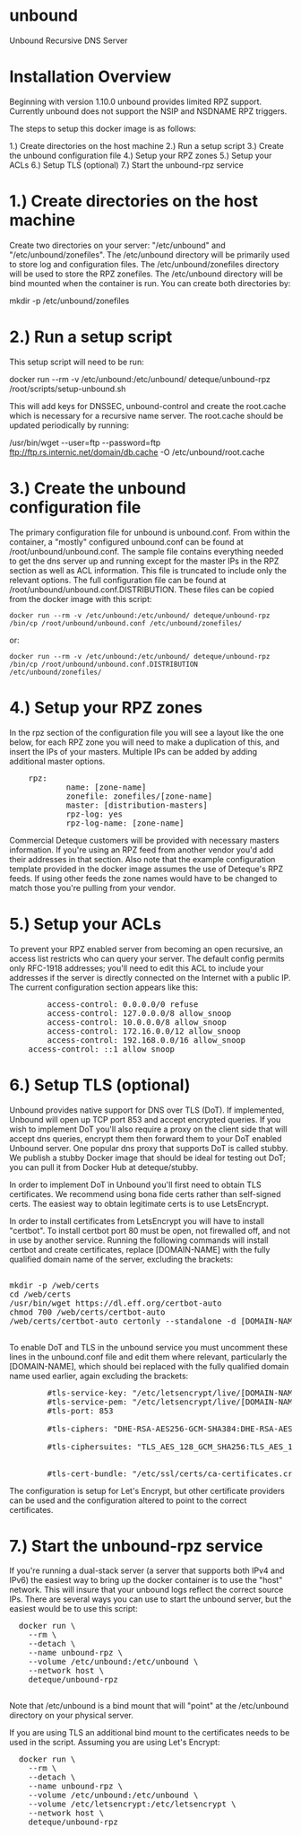 # unbound
Unbound Recursive DNS Server

# Installation Overview
Beginning with version 1.10.0 unbound provides limited RPZ support. Currently unbound does not support the NSIP and NSDNAME RPZ triggers.

The steps to setup this docker image is as follows:

1.) Create directories on the host machine
2.) Run a setup script
3.) Create the unbound configuration file
4.) Setup your RPZ zones
5.) Setup your ACLs
6.) Setup TLS (optional)
7.) Start the unbound-rpz service

# 1.) Create directories on the host machine
Create two directories on your server: "/etc/unbound" and "/etc/unbound/zonefiles".  The /etc/unbound directory will be primarily used to store log and configuration files.  The /etc/unbound/zonefiles directory will be used to store the RPZ zonefiles.  The /etc/unbound directory will be bind mounted when the container is run.  You can create both directories by:

  mkdir -p /etc/unbound/zonefiles

# 2.) Run a setup script
This setup script will need to be run:

  docker run --rm -v /etc/unbound:/etc/unbound/ deteque/unbound-rpz /root/scripts/setup-unbound.sh

This will add keys for DNSSEC, unbound-control and create the root.cache which is necessary for a recursive name server. The root.cache should be updated periodically by running:

  /usr/bin/wget --user=ftp --password=ftp ftp://ftp.rs.internic.net/domain/db.cache -O /etc/unbound/root.cache
  
# 3.) Create the unbound configuration file
The primary configuration file for unbound is unbound.conf. From within the container, a "mostly" configured unbound.conf can be found at /root/unbound/unbound.conf.  The sample file contains everything needed to get the dns server up and running except for the master IPs in the RPZ section as well as ACL information. This file is truncated to include only the relevant options. The full configuration file can be found at /root/unbound/unbound.conf.DISTRIBUTION.
These files can be copied from the docker image with this script:

	docker run --rm -v /etc/unbound:/etc/unbound/ deteque/unbound-rpz /bin/cp /root/unbound/unbound.conf /etc/unbound/zonefiles/

or:

	docker run --rm -v /etc/unbound:/etc/unbound/ deteque/unbound-rpz /bin/cp /root/unbound/unbound.conf.DISTRIBUTION /etc/unbound/zonefiles/ 

# 4.) Setup your RPZ zones
In the rpz section of the configuration file you will see a layout like the one below, for each RPZ zone you will need to make a duplication of this, and insert the IPs of your masters. Multiple IPs can be added by adding additional master options.

<pre>
	rpz:
        	name: [zone-name]
	        zonefile: zonefiles/[zone-name]
	        master: [distribution-masters]
        	rpz-log: yes
        	rpz-log-name: [zone-name]
</pre>


Commercial Deteque customers will be provided with necessary masters information.  If you're using an RPZ feed from another vendor you'd add their addresses in that section.  Also note that the example configuration template provided in the docker image assumes the use of Deteque's RPZ feeds.  If using other feeds the zone names would have to be changed to match those you're pulling from your vendor.

# 5.) Setup your ACLs
To prevent your RPZ enabled server from becoming an open recursive, an access list restricts who can query your server.  The default config permits only RFC-1918 addresses; you'll need to edit this ACL to include your addresses if the server is directly connected on the Internet with a public IP.  The current configuration section appears like this:

<pre>
        access-control: 0.0.0.0/0 refuse
        access-control: 127.0.0.0/8 allow_snoop
        access-control: 10.0.0.0/8 allow_snoop
        access-control: 172.16.0.0/12 allow_snoop
        access-control: 192.168.0.0/16 allow_snoop
	access-control: ::1 allow_snoop
</pre>  
 
# 6.) Setup TLS (optional)
Unbound provides native support for DNS over TLS (DoT).  If implemented, Unbound will open up TCP port 853 and accept encrypted queries.  If you wish to implement DoT you'll also require a proxy on the client side that will accept dns queries, encrypt them then forward them to your DoT enabled Unbound server.  One popular dns proxy that supports DoT is called stubby.  We publish a stubby Docker image that should be ideal for testing out DoT; you can pull it from Docker Hub at deteque/stubby.

In order to implement DoT in Unbound you'll first need to obtain TLS certificates.  We recommend using bona fide certs rather than self-signed certs.  The easiest way to obtain legitimate certs is to use LetsEncrypt.

In order to install certificates from LetsEncrypt you will have to install "certbot". To install certbot port 80 must be open, not firewalled off, and not in use by another service. Running the following commands will install certbot and create certificates, replace [DOMAIN-NAME] with the fully qualified domain name of the server, excluding the brackets:

<pre>

mkdir -p /web/certs
cd /web/certs
/usr/bin/wget https://dl.eff.org/certbot-auto
chmod 700 /web/certs/certbot-auto
/web/certs/certbot-auto certonly --standalone -d [DOMAIN-NAME]

</pre>

To enable DoT and TLS in the unbound service you must uncomment these lines in the unbound.conf file and edit them where relevant, particularly the [DOMAIN-NAME], which should bei replaced with the fully qualified domain name used earlier, again excluding the brackets:

<pre>
        #tls-service-key: "/etc/letsencrypt/live/[DOMAIN-NAME]/privkey.pem"
        #tls-service-pem: "/etc/letsencrypt/live/[DOMAIN-NAME]/fullchain.pem"
        #tls-port: 853

        #tls-ciphers: "DHE-RSA-AES256-GCM-SHA384:DHE-RSA-AES128-GCM-SHA256:ECDHE-RSA-AES256-GCM-SHA384:ECDHE-RSA-AES128-GCM-SHA256:DHE-RSA-AES256-SHA256:DHE-RSA-AES128-SHA256:ECDHE-RSA-AES256-SHA384:ECDHE-RSA-AES128-SHA256"

        #tls-ciphersuites: "TLS_AES_128_GCM_SHA256:TLS_AES_128_CCM_8_SHA256:TLS_AES_128_CCM_SHA256:TLS_AES_256_GCM_SHA384:TLS_CHACHA20_POLY1305_SHA256"


        #tls-cert-bundle: "/etc/ssl/certs/ca-certificates.crt"
</pre>

The configuration is setup for Let's Encrypt, but other certificate providers can be used and the configuration altered to point to the correct certificates.

# 7.) Start the unbound-rpz service
If you're running a dual-stack server (a server that supports both IPv4 and IPv6) the easiest way to bring up the docker container is to use the "host" network.  This will insure that your unbound logs reflect the correct source IPs.  There are several ways you can use to start the unbound server, but the easiest would be to use this script:

  <pre>
  docker run \
    --rm \
    --detach \
    --name unbound-rpz \
    --volume /etc/unbound:/etc/unbound \
    --network host \
    deteque/unbound-rpz
  </pre>

  Note that /etc/unbound is a bind mount that will "point" at the /etc/unbound directory on your physical server.

If you are using TLS an additional bind mount to the certificates needs to be used in the script. Assuming you are using Let's Encrypt:

<pre>
  docker run \
    --rm \
    --detach \
    --name unbound-rpz \
    --volume /etc/unbound:/etc/unbound \
    --volume /etc/letsencrypt:/etc/letsencrypt \
    --network host \
    deteque/unbound-rpz

</pre>

